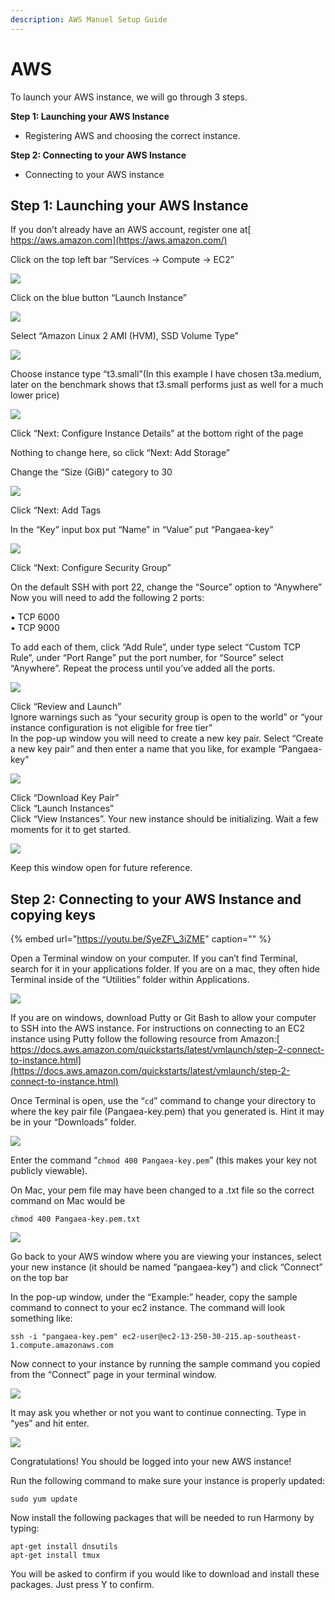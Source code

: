 ```yaml
---
description: AWS Manuel Setup Guide
---
```


# AWS

To launch your AWS instance, we will go through 3 steps.

**Step 1: Launching your AWS Instance**

* Registering AWS and choosing the correct instance.

**Step 2: Connecting to your AWS Instance**

* Connecting to your AWS instance

## **Step 1: Launching your AWS Instance**

If you don’t already have an AWS account, register one at[ https://aws.amazon.com](https://aws.amazon.com/)

Click on the top left bar “Services -&gt; Compute -&gt; EC2”

![](../../.gitbook/assets/assets-2f-liqykccgux_ib7gddno-2f-lj2hfbsgu29d_abclle-2f-lj2hgc3atm_1moktwxl-2faws-step3-2.png)

Click on the blue button “Launch Instance”

![](../../.gitbook/assets/assets-2f-liqykccgux_ib7gddno-2f-lj2hfbsgu29d_abclle-2f-lj2hgc5nkr0xelzek6i-2faws-step4.png)

Select “Amazon Linux 2 AMI \(HVM\), SSD Volume Type”

![](../../.gitbook/assets/assets-2f-liqykccgux_ib7gddno-2f-lj2hfbsgu29d_abclle-2f-lj2hgc7aunyzpkzdhd7-2faws-step5.png)

Choose instance type “t3.small”\(In this example I have chosen t3a.medium, later on the benchmark shows that t3.small performs just as well for a much lower price\)

![](../../.gitbook/assets/awst3setup.PNG)

Click “Next: Configure Instance Details” at the bottom right of the page

Nothing to change here, so click “Next: Add Storage”

Change the “Size \(GiB\)” category to 30

![](../../.gitbook/assets/unnamed.png)

Click “Next: Add Tags

In the “Key” input box put “Name” in “Value” put “Pangaea-key”

![](../../.gitbook/assets/capture.PNG)

Click “Next: Configure Security Group”

On the default SSH with port 22, change the “Source” option to “Anywhere”  
Now you will need to add the following 2 ports:

▪ TCP 6000  
▪ TCP 9000

To add each of them, click “Add Rule”, under type select “Custom TCP Rule”, under “Port Range” put the port number, for “Source” select “Anywhere”. Repeat the process until you’ve added all the ports.

![](../../.gitbook/assets/security_groups_aws.jpg)

Click “Review and Launch”  
Ignore warnings such as “your security group is open to the world” or “your instance configuration is not eligible for free tier”  
In the pop-up window you will need to create a new key pair. Select “Create a new key pair” and then enter a name that you like, for example “Pangaea-key”

![](../../.gitbook/assets/capture-1.PNG)

Click “Download Key Pair”  
Click “Launch Instances”  
Click “View Instances”. Your new instance should be initializing. Wait a few moments for it to get started.

![](../../.gitbook/assets/assets-2f-liqykccgux_ib7gddno-2f-lj2hfbsgu29d_abclle-2f-lj2hgcjypnib9o_xpmo-2faws-step21.png)

Keep this window open for future reference.

## **Step 2: Connecting to your AWS Instance and copying keys**

{% embed url="https://youtu.be/SyeZF\_3iZME" caption="" %}

Open a Terminal window on your computer. If you can’t find Terminal, search for it in your applications folder. If you are on a mac, they often hide Terminal inside of the “Utilities” folder within Applications.

![](../../.gitbook/assets/assets-2f-liqykccgux_ib7gddno-2f-lj2hfbsgu29d_abclle-2f-lj2hgclt-ekxy8uuo4g-2fkey-step1.png)

If you are on windows, download Putty or Git Bash to allow your computer to SSH into the AWS instance. For instructions on connecting to an EC2 instance using Putty follow the following resource from Amazon:[ https://docs.aws.amazon.com/quickstarts/latest/vmlaunch/step-2-connect-to-instance.html](https://docs.aws.amazon.com/quickstarts/latest/vmlaunch/step-2-connect-to-instance.html)

Once Terminal is open, use the “`cd`” command to change your directory to where the key pair file \(Pangaea-key.pem\) that you generated is. Hint it may be in your “Downloads” folder.

![](../../.gitbook/assets/awscddownlaods.PNG)

Enter the command “`chmod 400 Pangaea-key.pem`” \(this makes your key not publicly viewable\).

On Mac, your pem file may have been changed to a .txt file so the correct command on Mac would be

```text
chmod 400 Pangaea-key.pem.txt
```

![](../../.gitbook/assets/awspangaeschmod.PNG)

Go back to your AWS window where you are viewing your instances, select your new instance \(it should be named “pangaea-key”\) and click “Connect” on the top bar

In the pop-up window, under the “Example:” header, copy the sample command to connect to your ec2 instance. The command will look something like:

```text
ssh -i "pangaea-key.pem" ec2-user@ec2-13-250-30-215.ap-southeast-1.compute.amazonaws.com
```

Now connect to your instance by running the sample command you copied from the “Connect” page in your terminal window.

![](../../.gitbook/assets/awspangaeassh.PNG)

It may ask you whether or not you want to continue connecting. Type in “yes” and hit enter.

![](../../.gitbook/assets/awspangaeaconnected.PNG)

Congratulations! You should be logged into your new AWS instance!

Run the following command to make sure your instance is properly updated:

```text
sudo yum update
```

Now install the following packages that will be needed to run Harmony by typing:

```text
apt-get install dnsutils
apt-get install tmux
```

You will be asked to confirm if you would like to download and install these packages. Just press Y to confirm.

